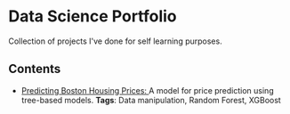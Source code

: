 # Data Science Portfolio

Collection of projects I've done for self learning purposes.

## Contents

  * [Predicting Boston Housing Prices: ](https://github.com/maticortesr/data-science-portfolio/blob/master/Boston_housing/Boston_Housing.ipynb)
A model for price prediction using tree-based models. **Tags**: Data manipulation, Random Forest, XGBoost
